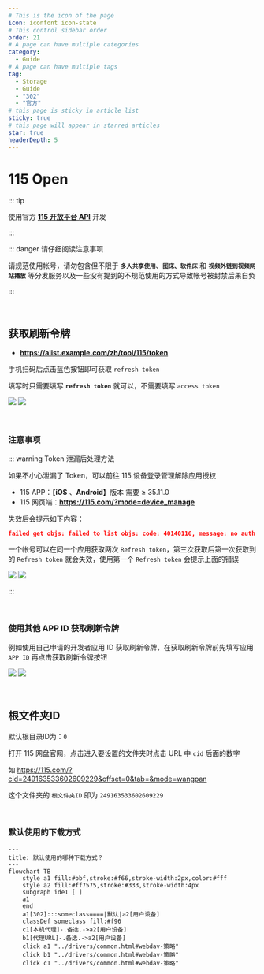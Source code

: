 ```yaml
---
# This is the icon of the page
icon: iconfont icon-state
# This control sidebar order
order: 21
# A page can have multiple categories
category:
  - Guide
# A page can have multiple tags
tag:
  - Storage
  - Guide
  - "302"
  - "官方"
# this page is sticky in article list
sticky: true
# this page will appear in starred articles
star: true
headerDepth: 5
---
```


# 115 Open

::: tip

使用官方  [**115 开放平台 API**](https://open.115.com) 开发

:::

::: danger 请仔细阅读注意事项

请规范使用帐号，请勿包含但不限于 **`多人共享使用`**、**`图床、软件床`** 和 **`视频外链到视频网站播放`** 等分发服务以及一些没有提到的不规范使用的方式导致帐号被封禁后果自负

:::

<br/>



## **获取刷新令牌**

- **https://alist.example.com/zh/tool/115/token**

手机扫码后点击蓝色按钮即可获取 `refresh token`

填写时只需要填写 **`refresh token`** 就可以，不需要填写 `access token`

![](/img/drivers/115/115_b.png#light)
![](/img/drivers/115/115_h.png#dark)

<br/>



### **注意事项**

::: warning Token 泄漏后处理方法

如果不小心泄漏了 Token，可以前往 115 设备登录管理解除应用授权

- 115 APP：【**iOS** 、**Android**】版本 需要 ≥ 35.11.0
- 115 网页端：**https://115.com/?mode=device_manage**

失效后会提示如下内容：

```json
failed get objs: failed to list objs: code: 40140116, message: no auth
```

一个帐号可以在同一个应用获取两次 `Refresh token`，第三次获取后第一次获取到的 `Refresh token` 就会失效，使用第一个 `Refresh token` 会提示上面的错误

![](/img/drivers/115/115_auth_b.png#light)
![](/img/drivers/115/115_auth_h.png#dark)

:::



<br/>

### **使用其他 APP ID 获取刷新令牌**

例如使用自己申请的开发者应用 ID 获取刷新令牌，在获取刷新令牌前先填写应用 `APP ID` 再点击获取刷新令牌按钮

![](/img/drivers/115/115_b_t.png#light)
![](/img/drivers/115/115_h_t.png#dark)



<br/>



## **根文件夹ID**

默认根目录ID为：`0`

打开 115 网盘官网，点击进入要设置的文件夹时点击 URL 中 `cid` 后面的数字

如 <https://115.com/?cid=249163533602609229&offset=0&tab=&mode=wangpan>

这个文件夹的 `根文件夹ID` 即为 `249163533602609229`

<br/>



### **默认使用的下载方式**

```mermaid
---
title: 默认使用的哪种下载方式？
---
flowchart TB
    style a1 fill:#bbf,stroke:#f66,stroke-width:2px,color:#fff
    style a2 fill:#ff7575,stroke:#333,stroke-width:4px
    subgraph ide1 [ ]
    a1
    end
    a1[302]:::someclass====|默认|a2[用户设备]
    classDef someclass fill:#f96
    c1[本机代理]-.备选.->a2[用户设备]
    b1[代理URL]-.备选.->a2[用户设备]
    click a1 "../drivers/common.html#webdav-策略"
    click b1 "../drivers/common.html#webdav-策略"
    click c1 "../drivers/common.html#webdav-策略"
```
